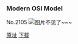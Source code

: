 ### Modern OSI Model
No.2105
![图片不见了~~~](https://imgs.xkcd.com/comics/modern_osi_model.png)

[原址](https://xkcd.com//2105) [下载](https://imgs.xkcd.com/comics/modern_osi_model.png)

